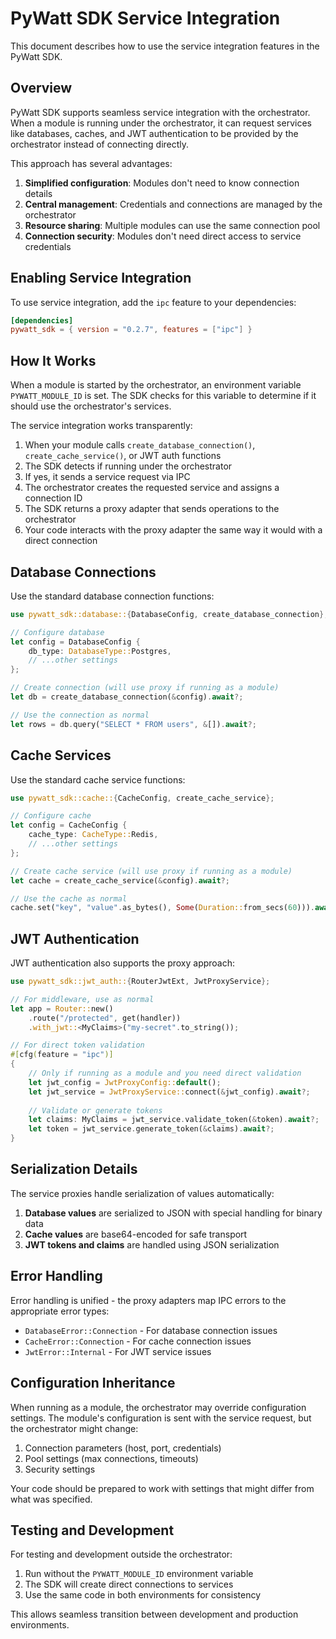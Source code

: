 # PyWatt SDK Service Integration

This document describes how to use the service integration features in the PyWatt SDK.

## Overview

PyWatt SDK supports seamless service integration with the orchestrator. When a module is running under the orchestrator, it can request services like databases, caches, and JWT authentication to be provided by the orchestrator instead of connecting directly.

This approach has several advantages:

1. **Simplified configuration**: Modules don't need to know connection details
2. **Central management**: Credentials and connections are managed by the orchestrator
3. **Resource sharing**: Multiple modules can use the same connection pool
4. **Connection security**: Modules don't need direct access to service credentials

## Enabling Service Integration

To use service integration, add the `ipc` feature to your dependencies:

```toml
[dependencies]
pywatt_sdk = { version = "0.2.7", features = ["ipc"] }
```

## How It Works

When a module is started by the orchestrator, an environment variable `PYWATT_MODULE_ID` is set. The SDK checks for this variable to determine if it should use the orchestrator's services.

The service integration works transparently:

1. When your module calls `create_database_connection()`, `create_cache_service()`, or JWT auth functions
2. The SDK detects if running under the orchestrator
3. If yes, it sends a service request via IPC
4. The orchestrator creates the requested service and assigns a connection ID
5. The SDK returns a proxy adapter that sends operations to the orchestrator
6. Your code interacts with the proxy adapter the same way it would with a direct connection

## Database Connections

Use the standard database connection functions:

```rust
use pywatt_sdk::database::{DatabaseConfig, create_database_connection};

// Configure database
let config = DatabaseConfig {
    db_type: DatabaseType::Postgres,
    // ...other settings
};

// Create connection (will use proxy if running as a module)
let db = create_database_connection(&config).await?;

// Use the connection as normal
let rows = db.query("SELECT * FROM users", &[]).await?;
```

## Cache Services

Use the standard cache service functions:

```rust
use pywatt_sdk::cache::{CacheConfig, create_cache_service};

// Configure cache
let config = CacheConfig {
    cache_type: CacheType::Redis,
    // ...other settings
};

// Create cache service (will use proxy if running as a module)
let cache = create_cache_service(&config).await?;

// Use the cache as normal
cache.set("key", "value".as_bytes(), Some(Duration::from_secs(60))).await?;
```

## JWT Authentication

JWT authentication also supports the proxy approach:

```rust
use pywatt_sdk::jwt_auth::{RouterJwtExt, JwtProxyService};

// For middleware, use as normal
let app = Router::new()
    .route("/protected", get(handler))
    .with_jwt::<MyClaims>("my-secret".to_string());

// For direct token validation
#[cfg(feature = "ipc")]
{
    // Only if running as a module and you need direct validation
    let jwt_config = JwtProxyConfig::default();
    let jwt_service = JwtProxyService::connect(&jwt_config).await?;
    
    // Validate or generate tokens
    let claims: MyClaims = jwt_service.validate_token(&token).await?;
    let token = jwt_service.generate_token(&claims).await?;
}
```

## Serialization Details

The service proxies handle serialization of values automatically:

1. **Database values** are serialized to JSON with special handling for binary data
2. **Cache values** are base64-encoded for safe transport
3. **JWT tokens and claims** are handled using JSON serialization

## Error Handling

Error handling is unified - the proxy adapters map IPC errors to the appropriate error types:

- `DatabaseError::Connection` - For database connection issues
- `CacheError::Connection` - For cache connection issues
- `JwtError::Internal` - For JWT service issues

## Configuration Inheritance

When running as a module, the orchestrator may override configuration settings. The module's configuration is sent with the service request, but the orchestrator might change:

1. Connection parameters (host, port, credentials)
2. Pool settings (max connections, timeouts)
3. Security settings 

Your code should be prepared to work with settings that might differ from what was specified.

## Testing and Development

For testing and development outside the orchestrator:

1. Run without the `PYWATT_MODULE_ID` environment variable
2. The SDK will create direct connections to services
3. Use the same code in both environments for consistency

This allows seamless transition between development and production environments. 